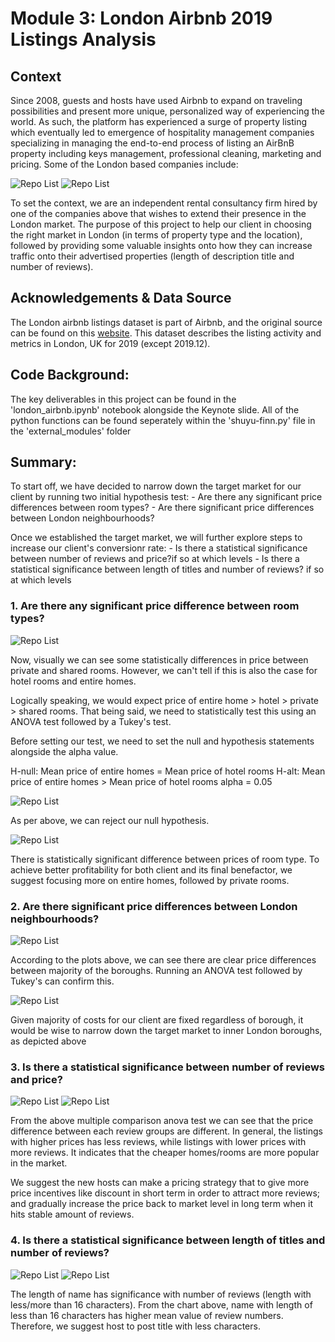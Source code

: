 # Module 3: London Airbnb 2019 Listings Analysis

## Context
Since 2008, guests and hosts have used Airbnb to expand on traveling possibilities and present more unique, personalized way of experiencing the world. As such, the platform has experienced a surge of property listing which eventually led to emergence of hospitality management companies specializing in managing the end-to-end process of listing an AirBnB property including keys management, professional cleaning, marketing and pricing. Some of the London based companies include:

![Repo List](pictures/airsorted.jpg)
![Repo List](pictures/hostmaker.jpg)

To set the context, we are an independent rental consultancy firm hired by one of the companies above that wishes to extend their presence in the London market. The purpose of this project to help our client in choosing the right market in London (in terms of property type and the location), followed by providing some valuable insights onto how they can increase traffic onto their advertised properties (length of description title and number of reviews).


## Acknowledgements & Data Source
The London airbnb listings dataset is part of Airbnb, and the original source can be found on this [website](http://insideairbnb.com/). This dataset describes the listing activity and metrics in London, UK for 2019 (except 2019.12).

## Code Background:
The key deliverables in this project can be found in the 'london_airbnb.ipynb' notebook alongside the Keynote slide. All of the python functions can be found seperately within the 'shuyu-finn.py' file in the 'external_modules' folder


## Summary:
To start off, we have decided to narrow down the target market for our client by running two initial hypothesis test:
    - Are there any significant price differences between room types?
    - Are there significant price differences between London neighbourhoods?
 
Once we established the target market, we will further explore steps to increase our client's conversionr rate:
    - Is there a statistical significance between number of reviews and price?if so at which levels
    - Is there a statistical significance between length of titles and number of reviews? if so at which levels

### 1. Are there any significant price difference between room types?

![Repo List](pictures/Rooms_Distributions.png)

Now, visually we can see some statistically differences in price between private and shared rooms. However, we can't tell if this is also the case for hotel rooms and entire homes.

Logically speaking, we would expect price of entire home > hotel > private > shared rooms. That being said, we need to statistically test this using an ANOVA test followed by a Tukey's test. 

Before setting our test, we need to set the null and hypothesis statements alongside the alpha value.

H-null: Mean price of entire homes = Mean price of hotel rooms
H-alt: Mean price of entire homes > Mean price of hotel rooms
alpha = 0.05

![Repo List](pictures/Tukey.png)

As per above, we can reject our null hypothesis.  

![Repo List](pictures/Profitability.png)

There is statistically significant difference between prices of room type. To achieve better profitability for both client and its final benefactor, we suggest focusing more on entire homes, followed by private rooms.

### 2. Are there significant price differences between London neighbourhoods?

![Repo List](pictures/Violin.png)

According to the plots above, we can see there are clear price differences between majority of the boroughs. Running an ANOVA test followed by Tukey's can confirm this.

![Repo List](pictures/LondonMap.png)

Given majority of costs for our client are fixed regardless of borough, it would be wise to narrow down the target market to inner London boroughs, as depicted above

### 3. Is there a statistical significance between number of reviews and price? 

![Repo List](pictures/Reviews.png)
![Repo List](pictures/table1.png)

From the above multiple comparison anova test we can see that the price difference between each review groups are different. In general, the listings with higher prices has less reviews, while listings with lower prices with more reviews. It indicates that the cheaper homes/rooms are more popular in the market.

We suggest the new hosts can make a pricing strategy that to give more price incentives like discount in short term in order to attract more reviews; and gradually increase the price back to market level in long term when it hits stable amount of reviews.

### 4. Is there a statistical significance between length of titles and number of reviews?

![Repo List](pictures/review.png)
![Repo List](pictures/reviewboxplot.png)

The length of name has significance with number of reviews (length with less/more than 16 characters). From the chart above, name with length of less than 16 characters has higher mean value of review numbers. Therefore, we suggest host to post title with less characters.
